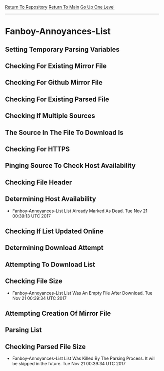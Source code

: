[Return To Repository](https://github.com/deathbybandaid/piholeparser/)
[Return To Main](https://github.com/deathbybandaid/piholeparser/blob/master/RecentRunLogs/Mainlog.md)
[Go Up One Level](https://github.com/deathbybandaid/piholeparser/blob/master/RecentRunLogs/TopLevelScripts/30-Processing-Blacklists.md)
____________________________________
# Fanboy-Annoyances-List
## Setting Temporary Parsing Variables
## Checking For Existing Mirror File
## Checking For Github Mirror File
## Checking For Existing Parsed File
## Checking If Multiple Sources
## The Source In The File To Download Is
## Checking For HTTPS
## Pinging Source To Check Host Availability
## Checking File Header
## Determining Host Availability
* Fanboy-Annoyances-List List Already Marked As Dead. Tue Nov 21 00:39:13 UTC 2017
## Checking If List Updated Online
## Determining Download Attempt
## Attempting To Download List
## Checking File Size
* Fanboy-Annoyances-List List Was An Empty File After Download. Tue Nov 21 00:39:34 UTC 2017
## Attempting Creation Of Mirror File
## Parsing List
## Checking Parsed File Size
* Fanboy-Annoyances-List List Was Killed By The Parsing Process. It will be skipped in the future. Tue Nov 21 00:39:34 UTC 2017
